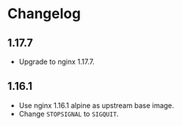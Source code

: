 # Changelog

## 1.17.7

* Upgrade to nginx 1.17.7.

## 1.16.1

* Use nginx 1.16.1 alpine as upstream base image.
* Change `STOPSIGNAL` to `SIGQUIT`.
